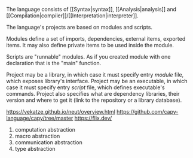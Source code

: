 The language consists of [[Syntax|syntax]], [[Analysis|analysis]] and [[Compilation|compiler]]/[[Interpretation|interpreter]].

The language's projects are based on modules and scripts.

Modules define a set of imports, dependencies, external items, exported items.
It may also define private items to be used inside the module.

Scripts are "runnable" modules. As if you created module with one declaration that is the "main" function.

Project may be a library, in which case it must specify entry _module_ file, which exposes library's interface.
Project may be an executable, in which case it must specify entry _script_ file, which defines executable's commands.
Project also specifies what are dependency libraries, their version and where to get it (link to the repository or a library database).

https://vekatze.github.io/neut/overview.html
https://github.com/capy-language/capy/tree/master
https://flix.dev/

1. computation abstraction
2. macro abstraction
3. communication abstraction
4. type abstraction